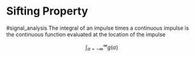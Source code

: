 # Sifting Property
#signal_analysis 
The integral of an impulse times a continuous impulse is the continuous function evaluated at the location of the impulse

$$\int^\infty_{\alpha =-\infty}{g(\alpha)}$$

